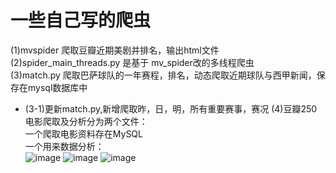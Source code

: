 # 一些自己写的爬虫
(1)mvspider 爬取豆瓣近期美剧并排名，输出html文件<br>
(2)spider_main_threads.py 是基于 mv_spider改的多线程爬虫<br>
(3)match.py 爬取巴萨球队的一年赛程，排名，动态爬取近期球队与西甲新闻，保存在mysql数据库中   
* (3-1)更新match.py,新增爬取昨，日，明，所有重要赛事，赛况
(4)豆瓣250电影爬取及分析分为两个文件：<br>
一个爬取电影资料存在MySQL<br>
一个用来数据分析：<br>
![image](https://github.com/Swy7/python-/blob/master/sample%20graph/Figure_1.png)
![image](https://github.com/Swy7/python-/blob/master/sample%20graph/Figure2.png)
![image](https://github.com/Swy7/python-/blob/master/sample%20graph/Figure_3.png)
